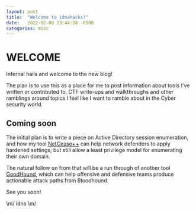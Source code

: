 ```yaml
---
layout: post
title:  "Welcome to idnahacks!"
date:   2022-02-08 13:44:38 -0500
categories: misc
---
```

# WELCOME

Infernal hails and welcome to the new blog!  

The plan is to use this as a place for me to post information about tools I've written or contributed to, CTF write-ups and walkthroughs and other ramblings around topics I feel like I want to ramble about in the Cyber security world.

## Coming soon
The initial plan is to write a piece on Active Directory session enumeration, and how my tool [NetCease++](https://github.com/idnahacks/NetCeasePlusPlus) can help network defenders to apply hardened settings, but still allow a least privilege model for enumerating their own domain.  

The natural follow on from that will be a run through of another tool [GoodHound](https://github.com/idnahacks/GoodHound), which can help offensive and defensive teams produce actionable attack paths from Bloodhound.

See you soon!

\m/ idna \m/
